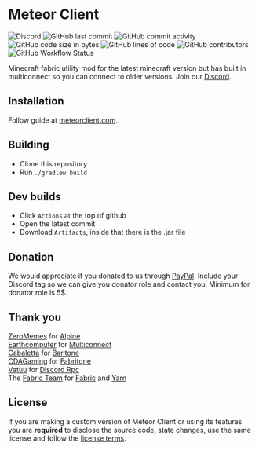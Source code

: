 # Meteor Client
![Discord](https://img.shields.io/discord/689197705683140636)
![GitHub last commit](https://img.shields.io/github/last-commit/MineGame159/meteor-client)
![GitHub commit activity](https://img.shields.io/github/commit-activity/w/MineGame159/meteor-client)
![GitHub code size in bytes](https://img.shields.io/github/languages/code-size/MineGame159/meteor-client)
![GitHub lines of code](https://tokei.rs/b1/github/MineGame159/meteor-client)
![GitHub contributors](https://img.shields.io/github/contributors/MineGame159/meteor-client)
![GitHub Workflow Status](https://img.shields.io/github/workflow/status/MineGame159/meteor-client/Java%20CI%20with%20Gradle)

Minecraft fabric utility mod for the latest minecraft version but has built in multiconnect so you can connect to older versions.
Join our [Discord](https://discord.gg/bBGQZvd).

## Installation
Follow guide at [meteorclient.com](https://meteorclient.com/info).

## Building
- Clone this repository
- Run `./gradlew build`

## Dev builds
- Click `Actions` at the top of github
- Open the latest commit
- Download `Artifacts`, inside that there is the .jar file

## Donation
We would appreciate if you donated to us through [PayPal](https://paypal.me/MineGame159). Include your Discord tag so we can give you donator role and contact you. Minimum for donator role is 5$.

## Thank you
[ZeroMemes](https://github.com/ZeroMemes) for [Alpine](https://github.com/ZeroMemes/Alpine)  
[Earthcomputer](https://github.com/Earthcomputer) for [Multiconnect](https://github.com/Earthcomputer/multiconnect)  
[Cabaletta](https://github.com/cabaletta) for [Baritone](https://github.com/cabaletta/baritone)  
[CDAGaming](https://gitlab.com/CDAGaming) for [Fabritone](https://gitlab.com/CDAGaming/fabritone)  
[Vatuu](https://github.com/Vatuu) for [Discord Rpc](https://github.com/Vatuu/discord-rpc)  
The [Fabric Team](https://github.com/FabricMC) for [Fabric](https://github.com/FabricMC/fabric-loader) and [Yarn](https://github.com/FabricMC/yarn)

## License
If you are making a custom version of Meteor Client or using its features you are **required** to disclose the source code, state changes, use the same license and follow the [license terms](https://github.com/MineGame159/meteor-client/blob/master/LICENSE).